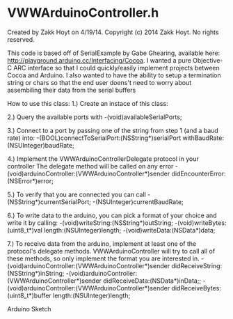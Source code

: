   # VWWArduinoController.h

  Created by Zakk Hoyt on 4/19/14.
  Copyright (c) 2014 Zakk Hoyt. No rights reserved.

  This code is based off of SerialExample by Gabe Ghearing, available here: http://playground.arduino.cc/Interfacing/Cocoa.
  I wanted a pure Objective-C ARC interface so that I could quickly/easily implement projects between Cocoa and Arduino.
  I also wanted to have the ability to setup a termination string or chars so that the end user doens't need to worry
  about assembiling their data from the serial buffers

  How to use this class:
  1.) Create an instace of this class:

  2.) Query the available ports with
  -(void)availableSerialPorts;

  3.) Connect to a port by passing one of the string from step 1 (and a baud rate) into:
  -(BOOL)connectToSerialPort:(NSString*)serialPort withBaudRate:(NSUInteger)baudRate;

  4.) Implement the VWWArduinoControllerDelegate protocol in your controller
  The delegate method will be called on any error
  -(void)arduinoController:(VWWArduinoController*)sender didEncounterError:(NSError*)error;

  5.) To verify that you are connected you can call
  -(NSString*)currentSerialPort;
  -(NSUInteger)currentBaudRate;

  6.) To write data to the arduino, you can pick a format of your choice and write it by calling:
  -(void)writeString:(NSString*)outString;
  -(void)writeBytes:(uint8_t*)val length:(NSUInteger)length;
  -(void)writeData:(NSData*)data;

  7.) To receive data from the arduino, implement at least one of the protocol's delegate methods.
  VWWArduinoController will try to call all of these methods, so only implement the format you are interested in.
  -(void)arduinoController:(VWWArduinoController*)sender didReceiveString:(NSString*)inString;
  -(void)arduinoController:(VWWArduinoController*)sender didReceiveData:(NSData*)inData;;
  -(void)arduinoController:(VWWArduinoController*)sender didReceiveBytes:(uint8_t*)buffer length:(NSUInteger)length;


  Arduino Sketch


